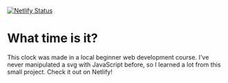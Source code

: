 [![Netlify Status](https://api.netlify.com/api/v1/badges/e8729ee9-8345-4c4e-a5af-999ffbc2ce6f/deploy-status)](https://app.netlify.com/sites/thesvgclock/deploys)

# What time is it?

This clock was made in a local beginner web development course.
I've never manipulated a svg with JavaScript before, so I learned a lot from this small project. Check it out on Netlify!

